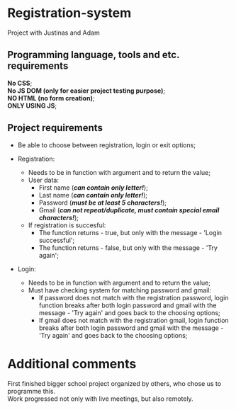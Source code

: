 # Registration-system
Project with Justinas and Adam


## Programming language, tools and etc. requirements
**No CSS**;\
**No JS DOM (only for easier project testing purpose)**;\
**NO HTML (no form creation)**;\
**ONLY USING JS**;

## Project requirements
- Be able to choose between registration, login or exit options;

- Registration:
    - Needs to be in function with argument and to return the value;
    - User data:
        - First name (***can contain only letter!***);
        - Last name (***can contain only letter!***);
        - Password (***must be at least 5 characters!***);
        - Gmail (***can not repeat/duplicate, must contain special email characters!***);
    - If registration is succesful:
        - The function returns - true, but only with the message - 'Login successful';
        - The function returns - false, but only with the message - 'Try again';
  
- Login:
    - Needs to be in function with argument and to return the value;
    - Must have checking system for matching password and gmail:
       - If password does not match with the registration password, login function breaks after both login password and gmail with the message - 'Try again'
and goes back to the choosing options;
       - If gmail does not match with the registration gmail, login function breaks after both login password and gmail with the message - 'Try again' and goes back to the choosing options;
  
 
 # Additional comments
 First finished bigger school project organized by others, who chose us to programme this.\
 Work progressed not only with live meetings, but also remotely.
